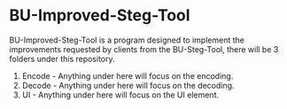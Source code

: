 # BU-Improved-Steg-Tool
BU-Improved-Steg-Tool is a program designed to implement the improvements requested by clients from the BU-Steg-Tool, there will be 3 folders under this repository.

1. Encode - Anything under here will focus on the encoding.
2. Decode - Anything under here will focus on the decoding.
3. UI - Anything under here will focus on the UI element.

